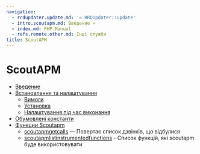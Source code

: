 ```yaml
---
navigation:
  - rrdupdater.update.md: '« RRDUpdater::update'
  - intro.scoutapm.md: Введение »
  - index.md: PHP Manual
  - refs.remote.other.md: Інші служби
title: ScoutAPM
---
```

# ScoutAPM

-   [Введение](intro.scoutapm.md)
-   [Встановлення та налаштування](scoutapm.setup.md)
    -   [Вимоги](scoutapm.requirements.md)
    -   [Установка](scoutapm.installation.md)
    -   [Налаштування під час виконання](scoutapm.configuration.md)
-   [Обумовлені константи](scoutapm.constants.md)
-   [Функции Scoutapm](ref.scoutapm.md)
    -   [scoutapmgetcalls](function.scoutapm-get-calls.md) — Повертає список дзвінків, що відбулися
    -   [scoutapmlistinstrumentedfunctions](function.scoutapm-list-instrumented-functions.md) - Список функцій, які scoutapm буде використовувати
